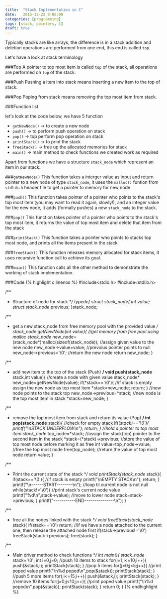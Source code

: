 ```yaml
---
title:  "Stack Implementation in C"
date:   2015-12-22 9:00:00
categories: [programming]
tags: [stack, pointers, C]
draft: true
---
```

Typically stacks are like arrays, the difference is in a stack addition and deletion operations are performed from one end,
this end is called `top`.

Let's have a look at stack terminology

###Top
A pointer to top most item is called `top` of the stack, all operations are performed on `top` of the stack.

###Push
Pushing a item into stack means inserting a new item to the top of stack.

###Pop
Poping from stack means removing the top most item from stack.

###Function list

let's look at the code below, we have 5 function

* `getNewNode()` -> to create a new node
* `push()` -> to perform push operation on stack
* `pop()` -> top perform pop operation on stack
* `printStack()` -> to print the stack
* `freeStack()` -> free up the allocated memories for stack
* `main()` -> main method to check functions we created work as required

Apart from functions we have a structure `stack_node` which represent an item in our stack.

###`getNewNode()`
This function takes a interger value as input and return pointer to a new node of type `stack_node`,
it uses the `malloc()` funtion from `stdlib.h` header file to get a pointer to memory for new node

###`push()`
This function takes pointer of a pointer who points to the stack's top most item (you may want to read it again, slowly!),
and an integer value for the new node, it adds (formally pushes) a new `stack_node` to the stack.

###`pop()`
This function takes pointer of a pointer who points to the stack's top most item, 
it returns the value of top most item and delete that item from the stack

###`printStack()`
This function takes a pointer who points to stacks top most node, and prints all the items present in the stack.

###`freeStack()`
This function releases memory allocated for stack items, it uses recursive function call to achieve  its goal.

###`main()`
This function calls all the other method to demonstrate the working of stack implementation.

###Code
{% highlight c linenos %}
#include<stdio.h>
#include<stdlib.h>

/**
 *  Structure of node for stack
 **/
typedef struct stack_node{
    int value;
    struct stack_node* previous;
}stack_node;

/**
 * get a new stack_node from free memory pool with the provided value
 **/
stack_node* getNewNode(int value){
    //get memory from free pool using malloc
    stack_node* new_node=(stack_node*)malloc(sizeof(stack_node));
    //assign given value to the new node
    new_node->value=value;
    //prevoius pointer points to null
    new_node->previous='\0';
    //return the new node
    return new_node;
}

/**
 * add new item to the top of the stack (Push)
 **/
void push(stack_node** stack,int value){
    //create a node with given value
    stack_node* new_node=getNewNode(value);
    if(*stack=='\0'){
        //if stack is empty assign the new node as top most item
        *stack=new_node;
        return;
    }
    //new node points to the stack top
    new_node->previous=*stack;
    //new node is the top most item in stack
    *stack=new_node;
}

/**
 * remove the top most item from stack and return its value (Pop)
 **/ 
int pop(stack_node** stack){
    //check for empty stack
    if((*stack)=='\0'){
        printf("\nSTACK UNDERFLOW\n");
        return;
    }
    //hold a pointer to top most item
    stack_node* top_node=*stack;
    //assign the stack(top) pointer to the second item in the stack
    *stack=(*stack)->previous;
    //store the value of top most node before marking it as free
    int value=top_node->value;
    //free the top most node
    free(top_node);
    //return the value of top most node
    return value;
}

/**
 * Print the current state of the stack
 **/
void printStack(stack_node* stack){
    if(stack=='\0'){
        //if stack is empty
        printf("\nEMPTY STACK\n");
        return;
    }
    printf("\n------START--------\n");
    //loop til current node is not null
    while(stack!='\0'){
        //print stack's current node value
        printf("%d\n",stack->value);
        //move to lower node
        stack=stack->previous;
    }
    printf("-----------END---------------\n");
}

/**
 * free all the nodes linked with the stack
 **/
void freeStack(stack_node* stack){
    if(stack=='\0')
        return;
    //if we have a node attached to the current one, then release the attached node first
    if(stack->previous!='\0')
        freeStack(stack->previous);
    free(stack);
}

/**
 * Main driver method to check functions
 **/
int main(){
    stack_node* stack='\0';
    int i=0,j=0;
    //push 10 items to stack
    for(i=1;i<=10;i++){
        push(&stack,i);
        printStack(stack);
    }
    //pop 5 items
    for(j=0;j<5;j++){
        //print poped value
        printf("\n%d poped\n",pop(&stack));
        printStack(stack);
    }
    //push 5 more items
    for(;i<=15;i++){
        push(&stack,i);
        printStack(stack);
    }
    //remove 10 items 
    for(j=0;j<10;j++){
        //print poped value
        printf("\n%d poped\n",pop(&stack));
        printStack(stack);
    }
    return 0;
}
{% endhighlight %}

